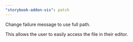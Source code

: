 ```yaml
---
"storybook-addon-vis": patch
---
```


Change failure message to use full path.

This allows the user to easily access the file in their editor.
